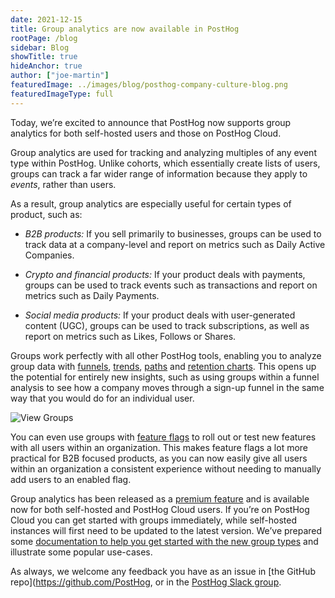 ```yaml
---
date: 2021-12-15
title: Group analytics are now available in PostHog
rootPage: /blog
sidebar: Blog
showTitle: true
hideAnchor: true
author: ["joe-martin"]
featuredImage: ../images/blog/posthog-company-culture-blog.png
featuredImageType: full
---
```


Today, we’re excited to announce that PostHog now supports group analytics for both self-hosted users and those on PostHog Cloud. 

Group analytics are used for tracking and analyzing multiples of any event type within PostHog. Unlike cohorts, which essentially create lists of users, groups can track a far wider range of information because they apply to _events_, rather than users. 

As a result, group analytics are especially useful for certain types of product, such as:

- *B2B products:* If you sell primarily to businesses, groups can be used to track data at a company-level and report on metrics such as Daily Active Companies. 

- *Crypto and financial products:* If your product deals with payments, groups can be used to track events such as transactions and report on metrics such as Daily Payments. 

- *Social media products:* If your product deals with user-generated content (UGC), groups can be used to track subscriptions, as well as report on metrics such as Likes, Follows or Shares. 

Groups work perfectly with all other PostHog tools, enabling you to analyze group data with [funnels](/docs/user-guides/funnels), [trends](/docs/user-guides/trends), [paths](/docs/user-guides/paths) and [retention charts](/docs/user-guides/retention). This opens up the potential for entirely new insights, such as using groups within a funnel analysis to see how a company moves through a sign-up funnel in the same way that you would do for an individual user. 

![View Groups](../../images/docs/user-guides/funnels-group-aggregation.png)

You can even use groups with [feature flags](/docs/user-guides/feature-flags) to roll out or test new features with all users within an organization. This makes feature flags a lot more practical for B2B focused products, as you can now easily give all users within an organization a consistent experience without needing to manually add users to an enabled flag. 

Group analytics has been released as a [premium feature](/pricing) and is available now for both self-hosted and PostHog Cloud users. If you’re on PostHog Cloud you can get started with groups immediately, while self-hosted instances will first need to be updated to the latest version. We’ve prepared some [documentation to help you get started with the new group types](/docs/user-guides/groups) and illustrate some popular use-cases. 

As always, we welcome any feedback you have as an issue in [the GitHub repo](https://github.com/PostHog, or in the [PostHog Slack group](/slack).  